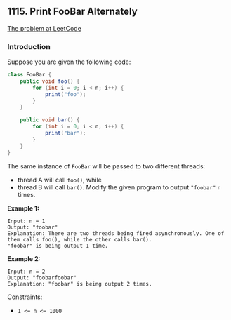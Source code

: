 ## 1115. Print FooBar Alternately

[The problem at LeetCode](https://leetcode.com/problems/print-foobar-alternately/)

### Introduction

Suppose you are given the following code:

```java
class FooBar {
    public void foo() {
        for (int i = 0; i < n; i++) {
            print("foo");
        }
    }

    public void bar() {
        for (int i = 0; i < n; i++) {
            print("bar");
        }
    }
}
```

The same instance of `FooBar` will be passed to two different threads:

- thread A will call `foo()`, while
- thread B will call `bar()`.
Modify the given program to output `"foobar"` `n` times.



**Example 1:**

```
Input: n = 1
Output: "foobar"
Explanation: There are two threads being fired asynchronously. One of them calls foo(), while the other calls bar().
"foobar" is being output 1 time.
```

**Example 2:**

```
Input: n = 2
Output: "foobarfoobar"
Explanation: "foobar" is being output 2 times.
```

Constraints:

- `1 <= n <= 1000`
